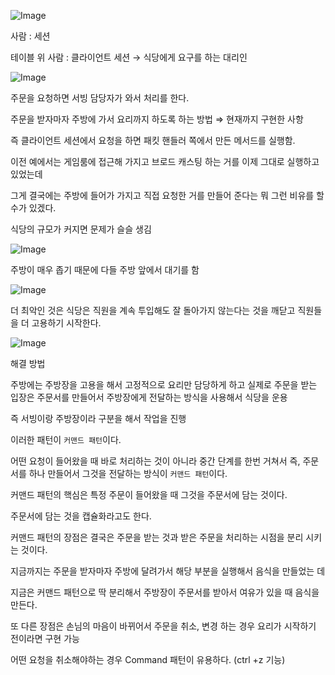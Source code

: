 ![Image](https://github.com/user-attachments/assets/de78d93d-5ce0-48c8-8903-b30bd90fcfa9)

사람 : 세션

테이블 위 사람 : 클라이언트 세션 → 식당에게 요구를 하는 대리인

![Image](https://github.com/user-attachments/assets/94a478b5-2711-4146-bba9-87a39c396b4d)

주문을 요청하면 서빙 담당자가 와서 처리를 한다.

주문을 받자마자 주방에 가서 요리까지 하도록 하는 방법 ⇒ 현재까지 구현한 사항

즉 클라이언트 세션에서 요청을 하면 패킷 핸들러 쪽에서 만든 메서드를 실행함.

이전 예에서는 게임룸에 접근해 가지고 브로드 캐스팅 하는 거를 이제 그대로 실행하고 있었는데 

그게 결국에는 주방에 들어가 가지고 직접 요청한 거를 만들어 준다는 뭐 그런 비유를 할 수가 있겠다.

식당의 규모가 커지면 문제가 슬슬 생김

![Image](https://github.com/user-attachments/assets/64362003-9a2a-486c-b52d-b8d62072dbd6)

주방이 매우 좁기 때문에 다들 주방 앞에서 대기를 함

![Image](https://github.com/user-attachments/assets/ea78b6e7-7807-4176-a894-128f8ca7ec59)

더 최악인 것은 식당은 직원을 계속 투입해도 잘 돌아가지 않는다는 것을 깨닫고 직원들을 더 고용하기 시작한다.

![Image](https://github.com/user-attachments/assets/8204a826-b62d-4131-be66-447f7f297d52)

해결 방법 

주방에는 주방장을 고용을 해서 고정적으로 요리만 담당하게 하고 실제로 주문을 받는 입장은 주문서를 만들어서 주방장에게 전달하는 방식을 사용해서 식당을 운용

즉 서빙이랑 주방장이라 구분을 해서 작업을 진행

이러한 패턴이 `커맨드 패턴`이다.

어떤 요청이 들어왔을 때 바로 처리하는 것이 아니라 중간 단계를 한번 거쳐서 즉, 주문서를 하나 만들어서 그것을 전달하는 방식이 `커맨드 패턴`이다.

커맨드 패턴의 핵심은 특정 주문이 들어왔을 때 그것을 주문서에 담는 것이다.

주문서에 담는 것을 캡슐화라고도 한다.

커맨드 패턴의 장점은 결국은 주문을 받는 것과 받은 주문을 처리하는 시점을 분리 시키는 것이다.

지금까지는 주문을 받자마자 주방에 달려가서 해당 부분을 실행해서 음식을 만들었는 데 

지금은 커맨드 패턴으로 딱 분리해서 주방장이 주문서를 받아서 여유가 있을 때 음식을 만든다.

또 다른 장점은 손님의 마음이 바뀌어서 주문을 취소, 변경 하는 경우 요리가 시작하기 전이라면 구현 가능

어떤 요청을 취소해야하는 경우 Command 패턴이 유용하다. (ctrl +z 기능)